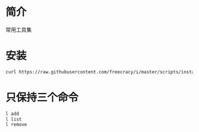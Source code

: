# 简介
常用工具集

# 安装

```sh
curl https://raw.githubusercontent.com/freecracy/i/master/scripts/install.sh | sh 
```

# 只保持三个命令
```bash
l add
l list
l remove
```
